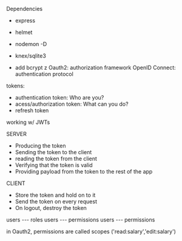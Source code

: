 Dependencies 
- express
- helmet
- nodemon -D
- knex/sqlite3

- add bcrypt
z
Oauth2: authorization framework
OpenID Connect: authentication protocol

tokens: 
- authentication token: Who are you?
- acess/authorization token: What can you do?
- refresh token

working w/ JWTs

SERVER
- Producing the token
- Sending the token to the client 
- reading the token from the client
- Verifying that the token is valid
- Providing payload from the token to the rest of the app

CLIENT
- Store the token and hold on to it
- Send the token on every request
- On logout, destroy the token

users *---* roles
users *---* permissions
users *---* permissions

in Oauth2, permissions are called scopes ('read:salary','edit:salary')

